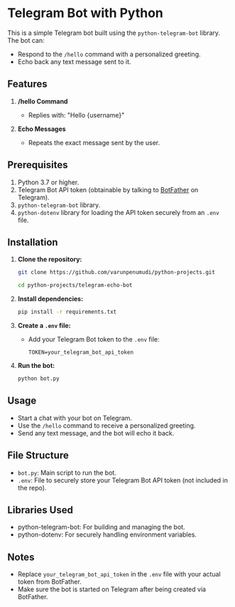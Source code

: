 # Telegram Bot with Python  

This is a simple Telegram bot built using the `python-telegram-bot` library. The bot can:  

- Respond to the `/hello` command with a personalized greeting.  
- Echo back any text message sent to it.  

## Features  

1. **/hello Command**  
   - Replies with: "Hello {username}"  

2. **Echo Messages**  
   - Repeats the exact message sent by the user.  


## Prerequisites  

1. Python 3.7 or higher.  
2. Telegram Bot API token (obtainable by talking to [BotFather](https://core.telegram.org/bots#botfather) on Telegram).  
3. `python-telegram-bot` library.  
4. `python-dotenv` library for loading the API token securely from an `.env` file.  

## Installation  

1. **Clone the repository:**  

   ```bash  
   git clone https://github.com/varunpenumudi/python-projects.git  
   ```

   ```bash
   cd python-projects/telegram-echo-bot
   ```  

2. **Install dependencies:**  

   ```bash  
   pip install -r requirements.txt 
   ```  

3. **Create a `.env` file:**  

   - Add your Telegram Bot token to the `.env` file:  

     ```env  
     TOKEN=your_telegram_bot_api_token  
     ```  

4. **Run the bot:**  

   ```bash  
   python bot.py  
   ```  

## Usage  

- Start a chat with your bot on Telegram.  
- Use the `/hello` command to receive a personalized greeting.  
- Send any text message, and the bot will echo it back. 

## File Structure  

- `bot.py`: Main script to run the bot.  
- `.env`: File to securely store your Telegram Bot API token (not included in the repo).  

## Libraries Used  

- python-telegram-bot: For building and managing the bot.  
- python-dotenv: For securely handling environment variables.  

## Notes  

- Replace `your_telegram_bot_api_token` in the `.env` file with your actual token from BotFather.  
- Make sure the bot is started on Telegram after being created via BotFather.  
